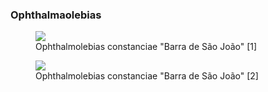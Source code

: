 ### Ophthalmaolebias

<figure>
  <img src="https://thekillifish.net/index_ATTACHMENTS/20250123-constanciae_6082_GOOD.jpg" />
  <figcaption>Ophthalmolebias constanciae "Barra de São João" [1]</figcaption>
</figure>

<figure>
  <img src="https://thekillifish.net/index_ATTACHMENTS/20250123-constanciae_6165_GOOD.jpg" />
  <figcaption>Ophthalmolebias constanciae "Barra de São João" [2]</figcaption>
</figure>
